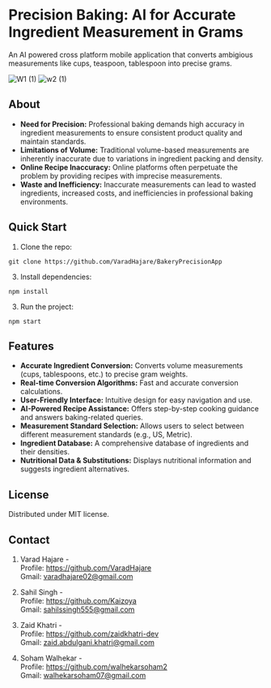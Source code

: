 # Precision Baking: AI for Accurate Ingredient Measurement in Grams

An AI powered cross platform mobile application that converts ambigious measurements like cups, teaspoon, tablespoon into precise 
grams.


![W1 (1)](https://github.com/user-attachments/assets/ff3a0b45-7605-4d32-ae12-4f56cf455432)
![w2 (1)](https://github.com/user-attachments/assets/5cb07e8a-e1ca-48cd-a6f8-274c799bc5dd)


## About

- **Need for Precision:** Professional baking demands high accuracy in ingredient measurements to ensure consistent product quality and maintain standards.
- **Limitations of Volume:** Traditional volume-based measurements are inherently inaccurate due to variations in ingredient packing and density.
- **Online Recipe Inaccuracy:** Online platforms often perpetuate the problem by providing recipes with imprecise measurements.
- **Waste and Inefficiency:** Inaccurate measurements can lead to wasted ingredients, increased costs, and inefficiencies in professional baking environments.

## Quick Start

1. Clone the repo:
```
git clone https://github.com/VaradHajare/BakeryPrecisionApp
 ```  
3. Install dependencies: 
```
npm install
```   
3. Run the project:
```    
npm start
```    
## Features

- **Accurate Ingredient Conversion:** Converts volume measurements (cups, tablespoons, etc.) to precise gram weights.
- **Real-time Conversion Algorithms:** Fast and accurate conversion calculations.
- **User-Friendly Interface:** Intuitive design for easy navigation and use.
- **AI-Powered Recipe Assistance:** Offers step-by-step cooking guidance and answers baking-related queries.
- **Measurement Standard Selection:** Allows users to select between different measurement standards (e.g., US, Metric).
- **Ingredient Database:** A comprehensive database of ingredients and their densities.
- **Nutritional Data & Substitutions:** Displays nutritional information and suggests ingredient alternatives.

## License

Distributed under MIT license.

## Contact

1. Varad Hajare -
<br>Profile: https://github.com/VaradHajare<br>
Gmail: varadhajare02@gmail.com

2. Sahil Singh -
<br>Profile: https://github.com/Kaizoya<br>
Gmail: sahilssingh555@gmail.com

3. Zaid Khatri -
<br>Profile: https://github.com/zaidkhatri-dev<br>
Gmail: zaid.abdulgani.khatri@gmail.com

4. Soham Walhekar -
<br>Profile: https://github.com/walhekarsoham2<br>
Gmail: walhekarsoham07@gmail.com

